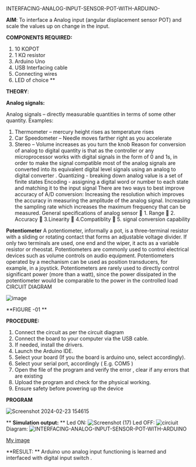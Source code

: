  INTERFACING-ANALOG-INPUT-SENSOR-POT-WITH-ARDUINO-




**AIM**:  To interface a Analog  input (angular displacement sensor POT) and scale the values up on change in the input.


**COMPONENTS REQUIRED:**
1.	10 KΩPOT
2.	1 KΩ resistor 
3.	Arduino Uno 
4.	USB Interfacing cable 
5.	Connecting wires 
6.	LED of choice 
**


**THEORY**: 

**Analog signals:**

Analog signals – directly measurable quantities in terms of some other quantity.
Examples:
1. Thermometer – mercury height rises as temperature rises
2. Car Speedometer – Needle moves farther right as you accelerate
3. Stereo – Volume increases as you turn the knob
Reason for conversion of analog to digital quantity is that as the controller or any microprocessor works with digital signals in the form of 0 and 1s, in order to make the signal compatible  most of the analog signals are converted into its equivalent digital level signals using an analog to digital converter .
Quantizing - breaking down analog value is a set of finite states
Encoding - assigning a digital word or number to each state and matching it to the input signal
 There are two ways to best improve accuracy of A/D conversion:
Increasing the resolution which improves the accuracy in measuring the amplitude of the analog signal.
Increasing the sampling rate which increases the maximum frequency that can be measured.
General specifications of analog sensor
	1. Range
	2. Accuracy
	3.Linearity
	4.Compatiblity
	5. signal conversion capability

**Potentiometer**
A potentiometer, informally a pot, is a three-terminal resistor with a sliding or rotating contact that forms an adjustable voltage divider. If only two terminals are used, one end and the wiper, it acts as a variable resistor or rheostat.
Potentiometers are commonly used to control electrical devices such as volume controls on audio equipment. Potentiometers operated by a mechanism can be used as position transducers, for example, in a joystick. Potentiometers are rarely used to directly control significant power (more than a watt), since the power dissipated in the potentiometer would be comparable to the power in the controlled load
CIRCUIT DIAGRAM





![image](https://user-images.githubusercontent.com/36288975/163530788-eec3cdc3-95e8-4d2d-8349-6d0ea4c9439c.png)

**FIGURE -01
**

**PROCEDURE:**

1.	Connect the circuit as per the circuit diagram 
2.	Connect the board to your computer via the USB cable.
3.	If needed, install the drivers.
4.	Launch the Arduino IDE.
5.	Select your board (If you the board is arduino uno, select accordingly).
6.	Select your serial port, accordingly ( E.g. COM5 )
7.	Open the file of the program  and verify the error , clear if any errors that are existing 
8.	Upload the program and check for the physical working. 
9.	Ensure safety before powering up the device 



**PROGRAM** 
 
![Screenshot 2024-02-23 154615](https://github.com/vasanthkumarch/EXPERIMENT-NO--02-INTERFACING-ANALOG-INPUT-SENSOR-POT-WITH-ARDUINO-/assets/150010919/0638fbeb-d450-4558-9caf-9accec3764f2)

**
**Simulation output:** 
**
Led ON:
![Screenshot (17)](https://github.com/vasanthkumarch/EXPERIMENT-NO--02-INTERFACING-ANALOG-INPUT-SENSOR-POT-WITH-ARDUINO-/assets/150010919/d966ba9d-538a-4a0d-8747-ceb094617b09)
Led OFF:
![circiuit](https://github.com/vasanthkumarch/EXPERIMENT-NO--02-INTERFACING-ANALOG-INPUT-SENSOR-POT-WITH-ARDUINO-/assets/150010919/9bfdfe88-4ee9-4d56-ad6c-f6947a5b0a53)
Diagram:
![INTERFACING-ANALOG-INPUT-SENSOR-POT-WITH-ARDUINO](https://github.com/vasanthkumarch/EXPERIMENT-NO--02-INTERFACING-ANALOG-INPUT-SENSOR-POT-WITH-ARDUINO-/assets/150010919/8e0a5b87-b7ab-46c7-84e7-8dbab5c36e6c)




[My image](username.github.com/repository/img/image.jpg)







**RESULT: ** Arduino uno analog input functioning is learned and interfaced with digital input switch .

